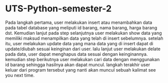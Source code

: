 # UTS-Python-semester-2

Pada langkah pertama, user melakukan insert atau menambahkan data pada tabel database yang meliputi id barang, nama barang, harga barang dst. Kemudian lanjut pada step selanjutnya user melakukan show data yang memiliki maksud menampilkan data yang telah di insert sebelumnya. setelah itu, user melakukan update data yang mana data yang di insert dapat di update/diubah sesuai keinginan dari user. lalu lanjut user melakukan delate pada data, user dapat menghapus data sesuai dengan keinginannya. kemudian step berikutnya user melakukan cari data dengan menggunakan id barang sehingga hasilnya akan dapat muncul. langkah terakhir user keluar dari program tersebut yang nanti akan muncul sebuah kalimat see you next time.
